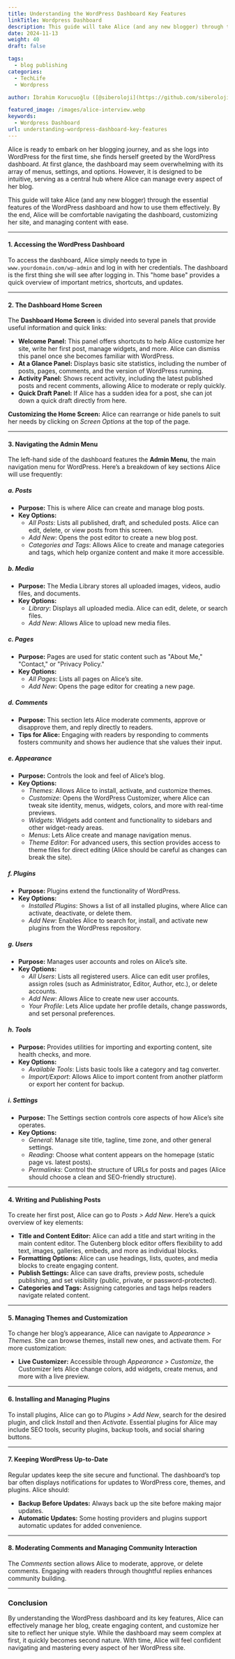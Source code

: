 ```yaml
---
title: Understanding the WordPress Dashboard Key Features
linkTitle: Wordpress Dashboard
description: This guide will take Alice (and any new blogger) through the essential features of the WordPress dashboard and how to use them effectively.
date: 2024-11-13
weight: 40
draft: false

tags:
  - blog publishing
categories:
  - TechLife
  - Wordpress

author: İbrahim Korucuoğlu ([@siberoloji](https://github.com/siberoloji))

featured_image: /images/alice-interview.webp
keywords:
  - Wordpress Dashboard
url: understanding-wordpress-dashboard-key-features
---
```



Alice is ready to embark on her blogging journey, and as she logs into WordPress for the first time, she finds herself greeted by the WordPress dashboard. At first glance, the dashboard may seem overwhelming with its array of menus, settings, and options. However, it is designed to be intuitive, serving as a central hub where Alice can manage every aspect of her blog.

This guide will take Alice (and any new blogger) through the essential features of the WordPress dashboard and how to use them effectively. By the end, Alice will be comfortable navigating the dashboard, customizing her site, and managing content with ease.

---

#### **1. Accessing the WordPress Dashboard**

To access the dashboard, Alice simply needs to type in `www.yourdomain.com/wp-admin` and log in with her credentials. The dashboard is the first thing she will see after logging in. This "home base" provides a quick overview of important metrics, shortcuts, and updates.

---

#### **2. The Dashboard Home Screen**

The **Dashboard Home Screen** is divided into several panels that provide useful information and quick links:

- **Welcome Panel:** This panel offers shortcuts to help Alice customize her site, write her first post, manage widgets, and more. Alice can dismiss this panel once she becomes familiar with WordPress.
- **At a Glance Panel:** Displays basic site statistics, including the number of posts, pages, comments, and the version of WordPress running.
- **Activity Panel:** Shows recent activity, including the latest published posts and recent comments, allowing Alice to moderate or reply quickly.
- **Quick Draft Panel:** If Alice has a sudden idea for a post, she can jot down a quick draft directly from here.

**Customizing the Home Screen:** Alice can rearrange or hide panels to suit her needs by clicking on *Screen Options* at the top of the page.

---

#### **3. Navigating the Admin Menu**

The left-hand side of the dashboard features the **Admin Menu**, the main navigation menu for WordPress. Here’s a breakdown of key sections Alice will use frequently:

##### **a. Posts**

- **Purpose:** This is where Alice can create and manage blog posts.
- **Key Options:**  
  - *All Posts*: Lists all published, draft, and scheduled posts. Alice can edit, delete, or view posts from this screen.  
  - *Add New*: Opens the post editor to create a new blog post.  
  - *Categories and Tags*: Allows Alice to create and manage categories and tags, which help organize content and make it more accessible.

##### **b. Media**

- **Purpose:** The Media Library stores all uploaded images, videos, audio files, and documents.
- **Key Options:**  
  - *Library*: Displays all uploaded media. Alice can edit, delete, or search files.  
  - *Add New*: Allows Alice to upload new media files.

##### **c. Pages**

- **Purpose:** Pages are used for static content such as "About Me," "Contact," or "Privacy Policy."
- **Key Options:**  
  - *All Pages*: Lists all pages on Alice’s site.  
  - *Add New*: Opens the page editor for creating a new page.

##### **d. Comments**

- **Purpose:** This section lets Alice moderate comments, approve or disapprove them, and reply directly to readers.
- **Tips for Alice:** Engaging with readers by responding to comments fosters community and shows her audience that she values their input.

##### **e. Appearance**

- **Purpose:** Controls the look and feel of Alice’s blog.
- **Key Options:**  
  - *Themes*: Allows Alice to install, activate, and customize themes.  
  - *Customize*: Opens the WordPress Customizer, where Alice can tweak site identity, menus, widgets, colors, and more with real-time previews.  
  - *Widgets*: Widgets add content and functionality to sidebars and other widget-ready areas.  
  - *Menus*: Lets Alice create and manage navigation menus.  
  - *Theme Editor*: For advanced users, this section provides access to theme files for direct editing (Alice should be careful as changes can break the site).

##### **f. Plugins**

- **Purpose:** Plugins extend the functionality of WordPress.
- **Key Options:**  
  - *Installed Plugins*: Shows a list of all installed plugins, where Alice can activate, deactivate, or delete them.  
  - *Add New*: Enables Alice to search for, install, and activate new plugins from the WordPress repository.

##### **g. Users**

- **Purpose:** Manages user accounts and roles on Alice’s site.
- **Key Options:**  
  - *All Users*: Lists all registered users. Alice can edit user profiles, assign roles (such as Administrator, Editor, Author, etc.), or delete accounts.  
  - *Add New*: Allows Alice to create new user accounts.  
  - *Your Profile*: Lets Alice update her profile details, change passwords, and set personal preferences.

##### **h. Tools**

- **Purpose:** Provides utilities for importing and exporting content, site health checks, and more.
- **Key Options:**  
  - *Available Tools*: Lists basic tools like a category and tag converter.  
  - *Import/Export*: Allows Alice to import content from another platform or export her content for backup.

##### **i. Settings**

- **Purpose:** The Settings section controls core aspects of how Alice’s site operates.
- **Key Options:**  
  - *General*: Manage site title, tagline, time zone, and other general settings.  
  - *Reading*: Choose what content appears on the homepage (static page vs. latest posts).  
  - *Permalinks*: Control the structure of URLs for posts and pages (Alice should choose a clean and SEO-friendly structure).

---

#### **4. Writing and Publishing Posts**

To create her first post, Alice can go to *Posts > Add New*. Here’s a quick overview of key elements:

- **Title and Content Editor:** Alice can add a title and start writing in the main content editor. The Gutenberg block editor offers flexibility to add text, images, galleries, embeds, and more as individual blocks.
- **Formatting Options:** Alice can use headings, lists, quotes, and media blocks to create engaging content.
- **Publish Settings:** Alice can save drafts, preview posts, schedule publishing, and set visibility (public, private, or password-protected).
- **Categories and Tags:** Assigning categories and tags helps readers navigate related content.

---

#### **5. Managing Themes and Customization**

To change her blog’s appearance, Alice can navigate to *Appearance > Themes*. She can browse themes, install new ones, and activate them. For more customization:

- **Live Customizer:** Accessible through *Appearance > Customize*, the Customizer lets Alice change colors, add widgets, create menus, and more with a live preview.

---

#### **6. Installing and Managing Plugins**

To install plugins, Alice can go to *Plugins > Add New*, search for the desired plugin, and click *Install* and then *Activate*. Essential plugins for Alice may include SEO tools, security plugins, backup tools, and social sharing buttons.

---

#### **7. Keeping WordPress Up-to-Date**

Regular updates keep the site secure and functional. The dashboard’s top bar often displays notifications for updates to WordPress core, themes, and plugins. Alice should:

- **Backup Before Updates:** Always back up the site before making major updates.
- **Automatic Updates:** Some hosting providers and plugins support automatic updates for added convenience.

---

#### **8. Moderating Comments and Managing Community Interaction**

The *Comments* section allows Alice to moderate, approve, or delete comments. Engaging with readers through thoughtful replies enhances community building.

---

### **Conclusion**

By understanding the WordPress dashboard and its key features, Alice can effectively manage her blog, create engaging content, and customize her site to reflect her unique style. While the dashboard may seem complex at first, it quickly becomes second nature. With time, Alice will feel confident navigating and mastering every aspect of her WordPress site.

